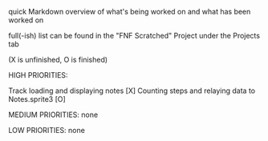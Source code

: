 quick Markdown overview of what's being worked on and what has been worked on

full(-ish) list can be found in the "FNF Scratched" Project under the Projects tab

(X is unfinished, O is finished)

HIGH PRIORITIES:

Track loading and displaying notes [X]
Counting steps and relaying data to Notes.sprite3 [O]

MEDIUM PRIORITIES:
none

LOW PRIORITIES:
none
